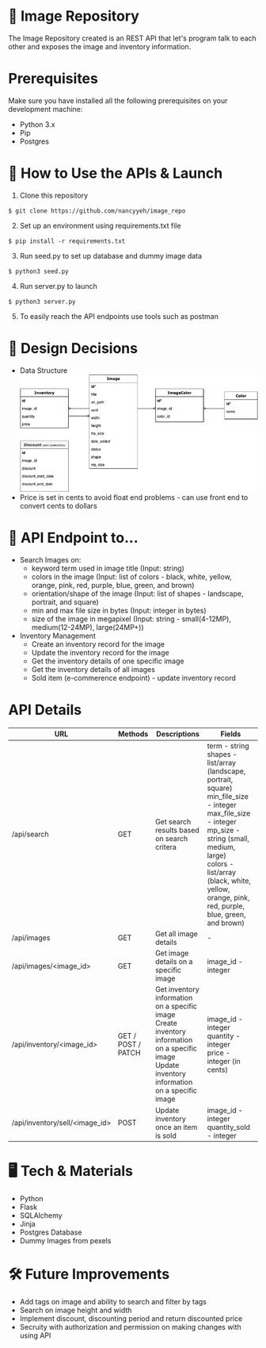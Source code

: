 # 📸 Image Repository

The Image Repository created is an REST API that let's program talk to each other and exposes the image and inventory information.

# Prerequisites

Make sure you have installed all the following prerequisites on your development machine:

- Python 3.x
- Pip
- Postgres

# 🚀 How to Use the APIs & Launch

1. Clone this repository

```
$ git clone https://github.com/nancyyeh/image_repo
```

2. Set up an environment using requirements.txt file

```
$ pip install -r requirements.txt
```

3. Run seed.py to set up database and dummy image data

```
$ python3 seed.py
```

4. Run server.py to launch

```
$ python3 server.py
```

5. To easily reach the API endpoints use tools such as postman

# 💭 Design Decisions

- Data Structure
  ![](img/data_structure.png)
- Price is set in cents to avoid float end problems - can use front end to convert cents to dollars

# 🤖 API Endpoint to...

- Search Images on:
  - keyword term used in image title (Input: string)
  - colors in the image (Input: list of colors - black, white, yellow, orange, pink, red, purple, blue, green, and brown)
  - orientation/shape of the image (Input: list of shapes - landscape, portrait, and square)
  - min and max file size in bytes (Input: integer in bytes)
  - size of the image in megapixel (Input: string - small(4-12MP), medium(12-24MP), large(24MP+))
- Inventory Management
  - Create an inventory record for the image
  - Update the inventory record for the image
  - Get the inventory details of one specific image
  - Get the inventory details of all images
  - Sold item (e-commerence endpoint) - update inventory record

# API Details

| URL                            | Methods            | Descriptions                                                                                                                                          | Fields                                                                                                                                                                                                                                                               |
| ------------------------------ | ------------------ | ----------------------------------------------------------------------------------------------------------------------------------------------------- | -------------------------------------------------------------------------------------------------------------------------------------------------------------------------------------------------------------------------------------------------------------------- |
| /api/search                    | GET                | Get search results based on search critera                                                                                                            | term - string<br>shapes - list/array (landscape, portrait, square)<br>min_file_size - integer<br>max_file_size - integer<br>mp_size - string (small, medium, large)<br>colors - list/array (black, white, yellow, orange, pink, red, purple, blue, green, and brown) |
| /api/images                    | GET                | Get all image details                                                                                                                                 | -                                                                                                                                                                                                                                                                    |
| /api/images/<image_id>         | GET                | Get image details on a specific image                                                                                                                 | image_id - integer                                                                                                                                                                                                                                                   |
| /api/inventory/<image_id>      | GET / POST / PATCH | Get inventory information on a specific image<br>Create inventory information on a specific image<br>Update inventory information on a specific image | image_id - integer<br>quantity - integer<br>price - integer (in cents)                                                                                                                                                                                               |
| /api/inventory/sell/<image_id> | POST               | Update inventory once an item is sold                                                                                                                 | image_id - integer<br>quantity_sold - integer                                                                                                                                                                                                                        |

# 🖥️ Tech & Materials

- Python
- Flask
- SQLAlchemy
- Jinja
- Postgres Database
- Dummy Images from pexels

# 🛠️ Future Improvements

- Add tags on image and ability to search and filter by tags
- Search on image height and width
- Implement discount, discounting period and return discounted price
- Secruity with authorization and permission on making changes with using API

